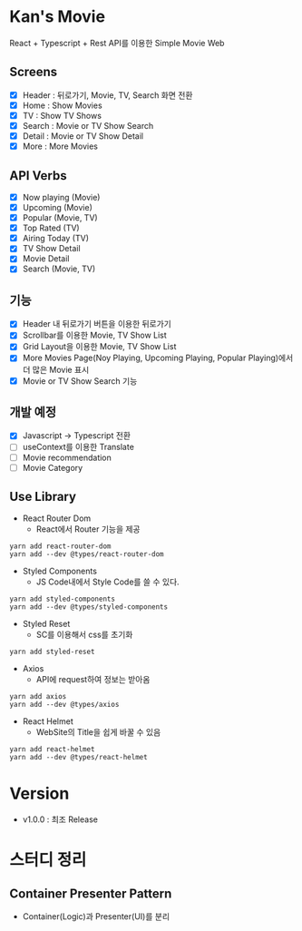 # Kan's Movie

React + Typescript + Rest API를 이용한 Simple Movie Web

## Screens

- [x] Header : 뒤로가기, Movie, TV, Search 화면 전환
- [x] Home : Show Movies
- [x] TV : Show TV Shows
- [x] Search : Movie or TV Show Search
- [x] Detail : Movie or TV Show Detail
- [x] More : More Movies

## API Verbs

- [x] Now playing (Movie)
- [x] Upcoming (Movie)
- [x] Popular (Movie, TV)
- [x] Top Rated (TV)
- [x] Airing Today (TV)
- [x] TV Show Detail
- [x] Movie Detail
- [x] Search (Movie, TV)

## 기능

- [x] Header 내 뒤로가기 버튼을 이용한 뒤로가기
- [x] Scrollbar를 이용한 Movie, TV Show List
- [x] Grid Layout을 이용한 Movie, TV Show List
- [x] More Movies Page(Noy Playing, Upcoming Playing, Popular Playing)에서 더 많은 Movie 표시
- [x] Movie or TV Show Search 기능

## 개발 예정

- [x] Javascript -> Typescript 전환
- [ ] useContext를 이용한 Translate
- [ ] Movie recommendation
- [ ] Movie Category

## Use Library

- React Router Dom
  - React에서 Router 기능을 제공

```
yarn add react-router-dom
yarn add --dev @types/react-router-dom
```

- Styled Components
  - JS Code내에서 Style Code를 쓸 수 있다.

```
yarn add styled-components
yarn add --dev @types/styled-components
```

- Styled Reset
  - SC를 이용해서 css를 초기화

```
yarn add styled-reset
```

- Axios
  - API에 request하여 정보는 받아옴

```
yarn add axios
yarn add --dev @types/axios
```

- React Helmet
  - WebSite의 Title을 쉽게 바꿀 수 있음

```
yarn add react-helmet
yarn add --dev @types/react-helmet
```

# Version

- v1.0.0 : 최조 Release

# 스터디 정리

## Container Presenter Pattern

- Container(Logic)과 Presenter(UI)를 분리
